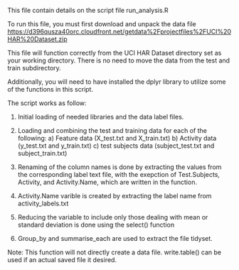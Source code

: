 This file contain details on the script file run_analysis.R

To run this file, you must first download and unpack the data file
https://d396qusza40orc.cloudfront.net/getdata%2Fprojectfiles%2FUCI%20HAR%20Dataset.zip

This file will function correctly from the UCI HAR Dataset directory set as your working directory. There is no need to move the data from the test and train subdirectory.


Additionally, you will need to have installed the dplyr library to utilize some of the functions in this script.

The script works as follow:

1) Initial loading of needed libraries and the data label files.
2) Loading and combining the test and training data for each of the following:
    a) Feature data (X_test.txt and X_train.txt)
    b) Activity data (y_test.txt and y_train.txt)
    c) test subjects data (subject_test.txt and subject_train.txt)
    
3) Renaming of the column names is done by extracting the values from the corresponding label text file, with the exepction of Test.Subjects, Activity, and Activity.Name, which are written in the function.

4) Activity.Name varible is created by extracting the label name from activity_labels.txt

5) Reducing the variable to include only those dealing with mean or standard deviation is done using the select() function

6) Group_by and summarise_each are used to extract the file tidyset.

Note: This function will not directly create a data file. write.table() can be used if an actual saved file it desired.
    
